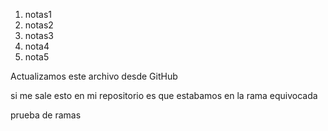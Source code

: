 1. notas1
2. notas2
3. notas3
4. nota4
5. nota5

Actualizamos este archivo desde GitHub

si me sale esto en mi repositorio es que estabamos en la rama equivocada

prueba de ramas
